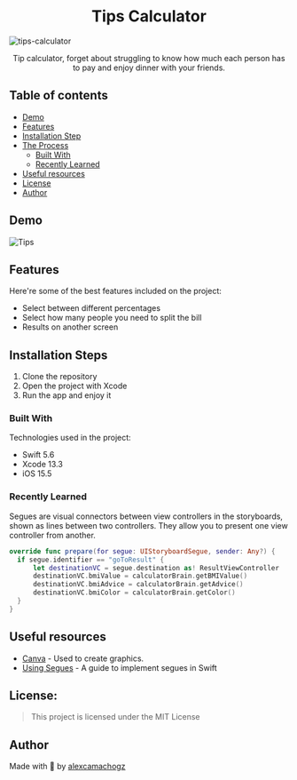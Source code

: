 <h1 align="center">Tips Calculator</h1>

![tips-calculator](https://socialify.git.ci/alexcamachogz/tips/image?language=1&name=1&owner=1&pattern=Solid&theme=Dark)

<p align="center">Tip calculator, forget about struggling to know how much each person has to pay and enjoy dinner with your friends.</p>

## Table of contents
- [Demo](#demo)
- [Features](#features)
- [Installation Step](#installation-steps)
- [The Process](#the-process)
  - [Built With](#built-with)
  - [Recently Learned](#recently-learned)
- [Useful resources](#useful-resources)
- [License](#license)
- [Author](#author)

## Demo

![Tips](https://media.giphy.com/media/ffMFr5fJl8VeNiGlTR/giphy.gif)

## Features

Here're some of the best features included on the project:

* Select between different percentages
* Select how many people you need to split the bill
* Results on another screen

## Installation Steps

1. Clone the repository
2. Open the project with Xcode
3. Run the app and enjoy it

### Built With
Technologies used in the project:

*   Swift 5.6
*   Xcode 13.3
*   iOS 15.5

### Recently Learned

Segues are visual connectors between view controllers in the storyboards, shown as lines between two controllers. They allow you to present one view controller from another.

```Swift
override func prepare(for segue: UIStoryboardSegue, sender: Any?) {
  if segue.identifier == "goToResult" {
      let destinationVC = segue.destination as! ResultViewController
      destinationVC.bmiValue = calculatorBrain.getBMIValue()
      destinationVC.bmiAdvice = calculatorBrain.getAdvice()
      destinationVC.bmiColor = calculatorBrain.getColor()
  }
}
```

## Useful resources

* [Canva](https://www.canva.com) - Used to create graphics.
* [Using Segues](https://developer.apple.com/library/archive/featuredarticles/ViewControllerPGforiPhoneOS/UsingSegues.html) - A guide to implement segues in Swift

## License:

> This project is licensed under the MIT License


## Author

Made with 💜  by [alexcamachogz](https://twitter.com/alexcamachogz)
